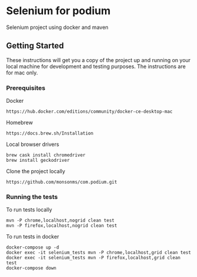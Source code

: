 # Selenium for podium
Selenium project using docker and maven

## Getting Started

These instructions will get you a copy of the project up and running on your local machine for development and testing purposes. The instructions are for mac only.

### Prerequisites

Docker

```
https://hub.docker.com/editions/community/docker-ce-desktop-mac
```

Homebrew

```
https://docs.brew.sh/Installation
```

Local browser drivers

```
brew cask install chromedriver
brew install geckodriver
```

Clone the project locally

```
https://github.com/monsonms/com.podium.git
```


### Running the tests

To run tests locally

```
mvn -P chrome,localhost,nogrid clean test
mvn -P firefox,localhost,nogrid clean test
```

To run tests in docker

```
docker-compose up -d 
docker exec -it selenium_tests mvn -P chrome,localhost,grid clean test
docker exec -it selenium_tests mvn -P firefox,localhost,grid clean test
docker-compose down
```


